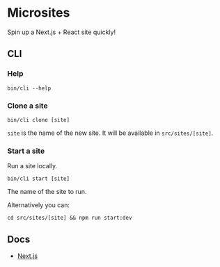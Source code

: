 # Microsites

Spin up a Next.js + React site quickly!

## CLI

### Help

    bin/cli --help

### Clone a site

    bin/cli clone [site]

`site` is the name of the new site. It will be available in `src/sites/[site]`.

### Start a site

Run a site locally.

    bin/cli start [site]

The name of the site to run.

Alternatively you can:

    cd src/sites/[site] && npm run start:dev

## Docs

- [Next.js](https://nextjs.org/docs)
